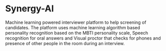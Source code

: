 # Synergy-AI
Machine learning powered interviewer platform to help screening of candidates. The platform uses machine learning algorithm based personality recognition based on the MBTI personality scale, Speech recognition for oral answers and Visual proctor that checks for phones and presence of other people in the room during an interview.
